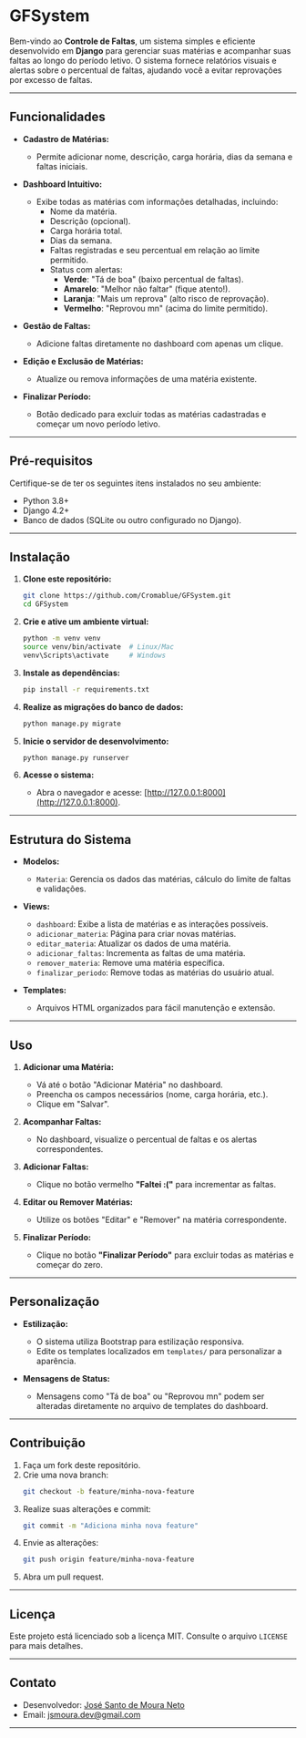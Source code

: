 # GFSystem

Bem-vindo ao **Controle de Faltas**, um sistema simples e eficiente desenvolvido em **Django** para gerenciar suas matérias e acompanhar suas faltas ao longo do período letivo. O sistema fornece relatórios visuais e alertas sobre o percentual de faltas, ajudando você a evitar reprovações por excesso de faltas.

---

## **Funcionalidades**

- **Cadastro de Matérias:**
  - Permite adicionar nome, descrição, carga horária, dias da semana e faltas iniciais.
  
- **Dashboard Intuitivo:**
  - Exibe todas as matérias com informações detalhadas, incluindo:
    - Nome da matéria.
    - Descrição (opcional).
    - Carga horária total.
    - Dias da semana.
    - Faltas registradas e seu percentual em relação ao limite permitido.
    - Status com alertas:
      - **Verde**: "Tá de boa" (baixo percentual de faltas).
      - **Amarelo**: "Melhor não faltar" (fique atento!).
      - **Laranja**: "Mais um reprova" (alto risco de reprovação).
      - **Vermelho**: "Reprovou mn" (acima do limite permitido).

- **Gestão de Faltas:**
  - Adicione faltas diretamente no dashboard com apenas um clique.

- **Edição e Exclusão de Matérias:**
  - Atualize ou remova informações de uma matéria existente.

- **Finalizar Período:**
  - Botão dedicado para excluir todas as matérias cadastradas e começar um novo período letivo.

---

## **Pré-requisitos**

Certifique-se de ter os seguintes itens instalados no seu ambiente:

- Python 3.8+
- Django 4.2+
- Banco de dados (SQLite ou outro configurado no Django).

---

## **Instalação**

1. **Clone este repositório:**
   ```bash
   git clone https://github.com/Cromablue/GFSystem.git
   cd GFSystem
   ```

2. **Crie e ative um ambiente virtual:**
   ```bash
   python -m venv venv
   source venv/bin/activate  # Linux/Mac
   venv\Scripts\activate     # Windows
   ```

3. **Instale as dependências:**
   ```bash
   pip install -r requirements.txt
   ```

4. **Realize as migrações do banco de dados:**
   ```bash
   python manage.py migrate
   ```

5. **Inicie o servidor de desenvolvimento:**
   ```bash
   python manage.py runserver
   ```

6. **Acesse o sistema:**
   - Abra o navegador e acesse: [http://127.0.0.1:8000](http://127.0.0.1:8000).

---

## **Estrutura do Sistema**

- **Modelos:**
  - `Materia`: Gerencia os dados das matérias, cálculo do limite de faltas e validações.

- **Views:**
  - `dashboard`: Exibe a lista de matérias e as interações possíveis.
  - `adicionar_materia`: Página para criar novas matérias.
  - `editar_materia`: Atualizar os dados de uma matéria.
  - `adicionar_faltas`: Incrementa as faltas de uma matéria.
  - `remover_materia`: Remove uma matéria específica.
  - `finalizar_periodo`: Remove todas as matérias do usuário atual.

- **Templates:**
  - Arquivos HTML organizados para fácil manutenção e extensão.

---

## **Uso**

1. **Adicionar uma Matéria:**
   - Vá até o botão "Adicionar Matéria" no dashboard.
   - Preencha os campos necessários (nome, carga horária, etc.).
   - Clique em "Salvar".

2. **Acompanhar Faltas:**
   - No dashboard, visualize o percentual de faltas e os alertas correspondentes.

3. **Adicionar Faltas:**
   - Clique no botão vermelho **"Faltei :("** para incrementar as faltas.

4. **Editar ou Remover Matérias:**
   - Utilize os botões "Editar" e "Remover" na matéria correspondente.

5. **Finalizar Período:**
   - Clique no botão **"Finalizar Período"** para excluir todas as matérias e começar do zero.

---

## **Personalização**

- **Estilização:**
  - O sistema utiliza Bootstrap para estilização responsiva.
  - Edite os templates localizados em `templates/` para personalizar a aparência.

- **Mensagens de Status:**
  - Mensagens como "Tá de boa" ou "Reprovou mn" podem ser alteradas diretamente no arquivo de templates do dashboard.

---

## **Contribuição**

1. Faça um fork deste repositório.
2. Crie uma nova branch:
   ```bash
   git checkout -b feature/minha-nova-feature
   ```
3. Realize suas alterações e commit:
   ```bash
   git commit -m "Adiciona minha nova feature"
   ```
4. Envie as alterações:
   ```bash
   git push origin feature/minha-nova-feature
   ```
5. Abra um pull request.

---

## **Licença**

Este projeto está licenciado sob a licença MIT. Consulte o arquivo `LICENSE` para mais detalhes.

---

## **Contato**

- Desenvolvedor: [José Santo de Moura Neto](https://github.com/cromablue)
- Email: jsmoura.dev@gmail.com

---
